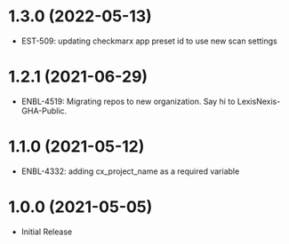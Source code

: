 # 1.3.0 (2022-05-13)
* EST-509: updating checkmarx app preset id to use new scan settings

# 1.2.1 (2021-06-29)
* ENBL-4519: Migrating repos to new organization.  Say hi to LexisNexis-GHA-Public.

# 1.1.0 (2021-05-12)
* ENBL-4332: adding cx_project_name as a required variable

# 1.0.0 (2021-05-05)
* Initial Release
